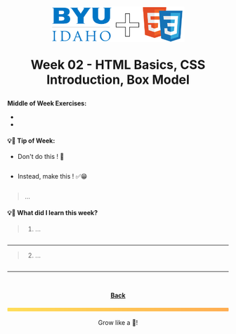 <h1 align="center">
    <img
        alt="BYU-Idaho"
        title="BYU-Idaho Logo"
        src="../.github/assets/logo-web.svg"
        width="60%"
    />

Week 02 - HTML Basics, CSS Introduction, Box Model
</h1>
<b>Middle of Week Exercises:</b>

- [](/web-and-computer-programming/wdd-130/)
- [](/web-and-computer-programming/wdd-130/)

#### 💡📆 Tip of Week:
- Don't do this ! 🚫
```htmml

```

- Instead, make this ! ✅😁
```html

```
> ...

#### 💡🤯 What did I learn this week?

>1. ...
```html

```
---
>2. ...
```html

```
---

<br>

<div align="center">

<b>[Back](/web-and-computer-programming/wdd-130/README.md)</b>

</div>

<img src="./../../../.github/assets/gradient-bar.svg" width="100%" height="8px"/>
<p align="center">Grow like a 🌳!</p>
